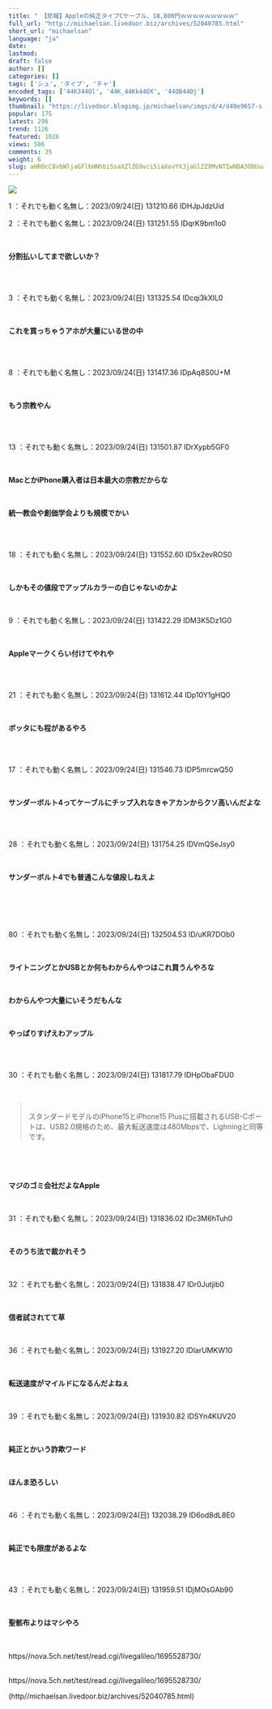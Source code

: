 ```yaml
---
title: " 【悲報】Appleの純正タイプCケーブル、18,800円ｗｗｗｗｗｗｗｗｗ"
full_url: "http://michaelsan.livedoor.biz/archives/52040785.html"
short_url: "michaelsan"
language: "ja"
date: 
lastmod: 
draft: false
author: []
categories: []
tags: ['シュ', 'タイプ', 'チャ']
encoded_tags: ['44K344Ol', '44K_44Kk44OX', '44OB44Oj']
keywords: []
thumbnail: "https://livedoor.blogimg.jp/michaelsan/imgs/d/4/d40e9657-s.jpg"
popular: 175
latest: 296
trend: 1126
featured: 1026
views: 586
comments: 35
weight: 6
slug: aHR0cC8vbWljaGFlbHNhbi5saXZlZG9vci5iaXovYXJjaGl2ZXMvNTIwNDA3ODUuaHRtbA==
---
```


![](https://livedoor.blogimg.jp/michaelsan/imgs/d/4/d40e9657-s.jpg)

<div><p>1 ：それでも動く名無し：2023/09/24(日) 131210.66 IDHJpJdzUid</p><p>2 ：それでも動く名無し：2023/09/24(日) 131251.55 IDqrK9bm1o0</p><br><b><p>分割払いしてまで欲しいか？</p><br></b><br><p>3 ：それでも動く名無し：2023/09/24(日) 131325.54 IDcqi3kXlL0</p><br><b><p>これを買っちゃうアホが大量にいる世の中 </p><br></b><br><p>8 ：それでも動く名無し：2023/09/24(日) 131417.36 IDpAq8S0U+M</p><br><p><b>もう宗教やん <br></b><br></p><br><p>13 ：それでも動く名無し：2023/09/24(日) 131501.87 IDrXypb5GF0</p><br><p><b><p>MacとかiPhone購入者は日本最大の宗教だからな</p></b></p><p><b><p><br></p></b></p><b><p>統一教会や創価学会よりも規模でかい </p><br></b><br><p>18 ：それでも動く名無し：2023/09/24(日) 131552.60 ID5x2evROS0</p><br><b><p>しかもその値段でアップルカラーの白じゃないのかよ </p></b><br><p>9 ：それでも動く名無し：2023/09/24(日) 131422.29 IDM3K5Dz1G0</p><br><b><p>Appleマークくらい付けてやれや </p><br></b><br><p>21 ：それでも動く名無し：2023/09/24(日) 131612.44 IDp10Y1gHQ0</p><br><b><p>ボッタにも程があるやろ </p><br></b><br><p>17 ：それでも動く名無し：2023/09/24(日) 131546.73 IDP5mrcwQ50</p><br><b><p>サンダーボルト4ってケーブルにチップ入れなきゃアカンからクソ高いんだよな </p><br></b><br><p>28 ：それでも動く名無し：2023/09/24(日) 131754.25 IDVmQSeJsy0</p><br><b><p><p>サンダーボルト4でも普通こんな値段しねえよ </p><br></p><br></b><br><p>80 ：それでも動く名無し：2023/09/24(日) 132504.53 ID/uKR7DOb0</p><br><p><b><p>ライトニングとかUSBとか何もわからんやつはこれ買うんやろな</p></b></p><p><b><p><br></p></b></p><p><b><p>わからんやつ大量にいそうだもんな</p></b></p><p><b><p><br></p></b></p><b><p>やっぱりすげえわアップル </p><br></b><br><p>30 ：それでも動く名無し：2023/09/24(日) 131817.79 IDHpObaFDU0</p><br><blockquote><br>スタンダードモデルのiPhone15とiPhone15 Plusに搭載されるUSB-Cポートは、USB2.0規格のため、最大転送速度は480Mbpsで、Lighningと同等です。<br></blockquote><br><p><p><b><br></b></p></p><p><b>マジのゴミ会社だよなApple </b></p><br><p>31 ：それでも動く名無し：2023/09/24(日) 131836.02 IDc3M6hTuh0</p><br><p><b><p>そのうち法で裁かれそう <br></p></b></p><br><p>32 ：それでも動く名無し：2023/09/24(日) 131838.47 IDr0Jutjib0</p><br><p><b>信者試されてて草 </b></p><br><p>36 ：それでも動く名無し：2023/09/24(日) 131927.20 IDlarUMKW10</p><br><b><p>転送速度がマイルドになるんだよねぇ </p></b><br><p>39 ：それでも動く名無し：2023/09/24(日) 131930.82 IDSYn4KUV20</p><br><p><b><p>純正とかいう詐欺ワード</p></b></p><p><b><p><br></p></b></p><b><p>ほんま恐ろしい </p></b><br><p>46 ：それでも動く名無し：2023/09/24(日) 132038.29 ID6od8dL8E0</p><br><b><p>純正でも限度があるよな </p><br></b><br><p>43 ：それでも動く名無し：2023/09/24(日) 131959.51 IDjMOsGAb90</p><br><b><p>聖骸布よりはマシやろ </p><br></b><br>https//nova.5ch.net/test/read.cgi/livegalileo/1695528730/<br><br clear='all'> <p id='a6850dc6aefc0d5bbff2bea180d92d89'> </p> <p id='a6850dc6aefc0d5bbff2bea180d92d89'> </p> <p class='alistcloud-container-6795'></p> <p>https//nova.5ch.net/test/read.cgi/livegalileo/1695528730/</p></div>

(http//michaelsan.livedoor.biz/archives/52040785.html)
